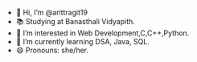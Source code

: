- 👋 Hi, I’m @arittragit19
- 📚 Studying at Banasthali Vidyapith.
- 👀 I’m interested in Web Development,C,C++,Python.
- 🌱 I’m currently learning DSA, Java, SQL.
- 😄 Pronouns: she/her.

<!---
arittragit19/arittragit19 is a ✨ special ✨ repository because its `README.md` (this file) appears on your GitHub profile.
You can click the Preview link to take a look at your changes.
--->
